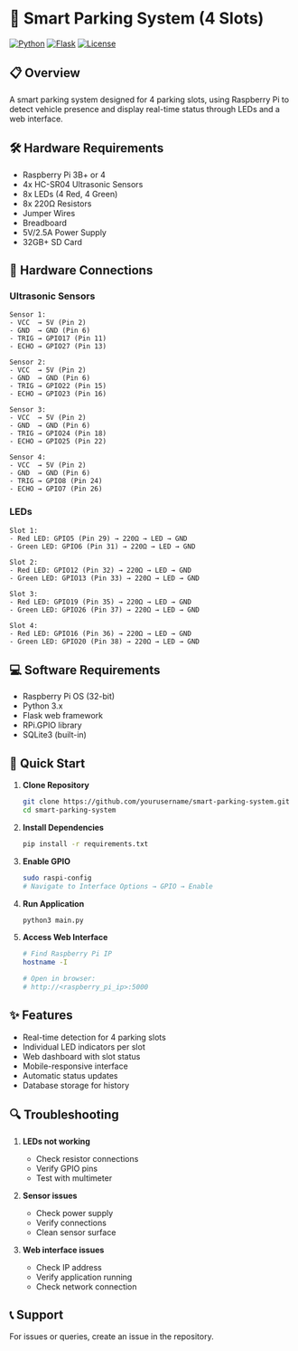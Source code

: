 # 🚗 Smart Parking System (4 Slots)

[![Python](https://img.shields.io/badge/python-3.x-blue.svg)](https://www.python.org/)
[![Flask](https://img.shields.io/badge/flask-2.x-green.svg)](https://flask.palletsprojects.com/)
[![License](https://img.shields.io/badge/license-MIT-orange.svg)](LICENSE)

## 📋 Overview
A smart parking system designed for 4 parking slots, using Raspberry Pi to detect vehicle presence and display real-time status through LEDs and a web interface.

## 🛠️ Hardware Requirements
- Raspberry Pi 3B+ or 4
- 4x HC-SR04 Ultrasonic Sensors
- 8x LEDs (4 Red, 4 Green)
- 8x 220Ω Resistors
- Jumper Wires
- Breadboard
- 5V/2.5A Power Supply
- 32GB+ SD Card

## 🔌 Hardware Connections

### Ultrasonic Sensors
```plaintext
Sensor 1:
- VCC  → 5V (Pin 2)
- GND  → GND (Pin 6)
- TRIG → GPIO17 (Pin 11)
- ECHO → GPIO27 (Pin 13)

Sensor 2:
- VCC  → 5V (Pin 2)
- GND  → GND (Pin 6)
- TRIG → GPIO22 (Pin 15)
- ECHO → GPIO23 (Pin 16)

Sensor 3:
- VCC  → 5V (Pin 2)
- GND  → GND (Pin 6)
- TRIG → GPIO24 (Pin 18)
- ECHO → GPIO25 (Pin 22)

Sensor 4:
- VCC  → 5V (Pin 2)
- GND  → GND (Pin 6)
- TRIG → GPIO8 (Pin 24)
- ECHO → GPIO7 (Pin 26)
```

### LEDs
```plaintext
Slot 1:
- Red LED: GPIO5 (Pin 29) → 220Ω → LED → GND
- Green LED: GPIO6 (Pin 31) → 220Ω → LED → GND

Slot 2:
- Red LED: GPIO12 (Pin 32) → 220Ω → LED → GND
- Green LED: GPIO13 (Pin 33) → 220Ω → LED → GND

Slot 3:
- Red LED: GPIO19 (Pin 35) → 220Ω → LED → GND
- Green LED: GPIO26 (Pin 37) → 220Ω → LED → GND

Slot 4:
- Red LED: GPIO16 (Pin 36) → 220Ω → LED → GND
- Green LED: GPIO20 (Pin 38) → 220Ω → LED → GND
```

## 💻 Software Requirements
- Raspberry Pi OS (32-bit)
- Python 3.x
- Flask web framework
- RPi.GPIO library
- SQLite3 (built-in)

## 🚀 Quick Start

1. **Clone Repository**
   ```bash
   git clone https://github.com/yourusername/smart-parking-system.git
   cd smart-parking-system
   ```

2. **Install Dependencies**
   ```bash
   pip install -r requirements.txt
   ```

3. **Enable GPIO**
   ```bash
   sudo raspi-config
   # Navigate to Interface Options → GPIO → Enable
   ```

4. **Run Application**
   ```bash
   python3 main.py
   ```

5. **Access Web Interface**
   ```bash
   # Find Raspberry Pi IP
   hostname -I
   
   # Open in browser:
   # http://<raspberry_pi_ip>:5000
   ```

## ✨ Features
- Real-time detection for 4 parking slots
- Individual LED indicators per slot
- Web dashboard with slot status
- Mobile-responsive interface
- Automatic status updates
- Database storage for history

## 🔍 Troubleshooting
1. **LEDs not working**
   - Check resistor connections
   - Verify GPIO pins
   - Test with multimeter

2. **Sensor issues**
   - Check power supply
   - Verify connections
   - Clean sensor surface

3. **Web interface issues**
   - Check IP address
   - Verify application running
   - Check network connection

## 📞 Support
For issues or queries, create an issue in the repository.





